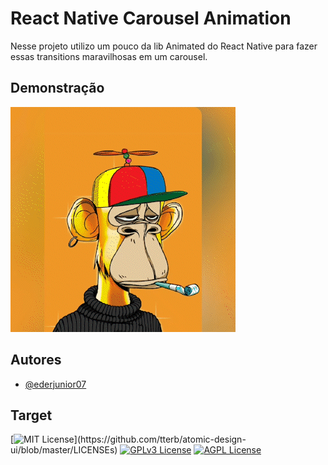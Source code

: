
# React Native Carousel Animation

Nesse projeto utilizo um pouco da lib Animated do React Native para fazer essas transitions maravilhosas em um carousel.

## Demonstração

![](bored.gif)


## Autores

- [@ederjunior07](https://www.github.com/EderJunior07)


## Target

[![MIT License](https://img.shields.io/apm/l/atomic-design-ui.svg?)](https://github.com/tterb/atomic-design-ui/blob/master/LICENSEs)
[![GPLv3 License](https://img.shields.io/badge/License-GPL%20v3-yellow.svg)](https://opensource.org/licenses/)
[![AGPL License](https://img.shields.io/badge/license-AGPL-blue.svg)](http://www.gnu.org/licenses/agpl-3.0)

